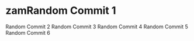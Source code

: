 # zamRandom Commit 1
Random Commit 2
Random Commit 3
Random Commit 4
Random Commit 5
Random Commit 6
